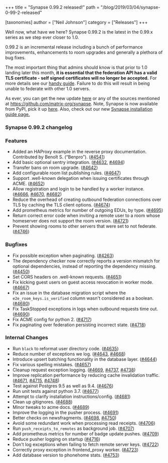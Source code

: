 +++
title = "Synapse 0.99.2 released!"
path = "/blog/2019/03/04/synapse-0-99-2-released"

[taxonomies]
author = ["Neil Johnson"]
category = ["Releases"]
+++

Well now, what have we here? Synapse 0.99.2 is the latest in the 0.99.x series as we step ever closer to 1.0.

0.99.2 is an incremental release including a bunch of performance improvements, enhancements to room upgrades and generally a plethora of bug fixes.

The most important thing that admins should know is that prior to 1.0 landing later this month, <strong>it is essential that the federation API has a valid TLS certificate - self signed certificates will no longer be accepted.</strong> For more details see our <a href="https://github.com/matrix-org/synapse/blob/master/docs/MSC1711_certificates_FAQ.md">handy guide</a>. Failure to do this will result in being unable to federate with other 1.0 servers.

As ever, you can get the new update <a href="https://github.com/matrix-org/synapse/releases/tag/v0.99.2">here</a> or any of the sources mentioned at <a href="https://github.com/matrix-org/synapse">https://github.com/matrix-org/synapse</a>. Note, Synapse is now available from PyPI, pick it up <a href="https://pypi.org/project/matrix-synapse/">here</a>. Also, check out our new <a href="/docs/guides/installing-synapse">Synapse installation guide page.</a>

### Synapse 0.99.2 changelog

### Features

<ul>
 	<li>Added an HAProxy example in the reverse proxy documentation. Contributed by Benoît S. (“Benpro”). (<a href="https://github.com/matrix-org/synapse/issues/4541" data-hovercard-type="issue" data-hovercard-url="/matrix-org/synapse/issues/4541/hovercard">#4541</a>)</li>
 	<li>Add basic optional sentry integration. (<a href="https://github.com/matrix-org/synapse/issues/4632" data-hovercard-type="pull_request" data-hovercard-url="/matrix-org/synapse/pull/4632/hovercard">#4632</a>, <a href="https://github.com/matrix-org/synapse/issues/4694" data-hovercard-type="pull_request" data-hovercard-url="/matrix-org/synapse/pull/4694/hovercard">#4694</a>)</li>
 	<li>Transfer bans on room upgrade. (<a href="https://github.com/matrix-org/synapse/issues/4642" data-hovercard-type="pull_request" data-hovercard-url="/matrix-org/synapse/pull/4642/hovercard">#4642</a>)</li>
 	<li>Add configurable room list publishing rules. (<a href="https://github.com/matrix-org/synapse/issues/4647" data-hovercard-type="pull_request" data-hovercard-url="/matrix-org/synapse/pull/4647/hovercard">#4647</a>)</li>
 	<li>Support .well-known delegation when issuing certificates through ACME. (<a href="https://github.com/matrix-org/synapse/issues/4652" data-hovercard-type="pull_request" data-hovercard-url="/matrix-org/synapse/pull/4652/hovercard">#4652</a>)</li>
 	<li>Allow registration and login to be handled by a worker instance. (<a href="https://github.com/matrix-org/synapse/issues/4666" data-hovercard-type="pull_request" data-hovercard-url="/matrix-org/synapse/pull/4666/hovercard">#4666</a>, <a href="https://github.com/matrix-org/synapse/issues/4670" data-hovercard-type="pull_request" data-hovercard-url="/matrix-org/synapse/pull/4670/hovercard">#4670</a>, <a href="https://github.com/matrix-org/synapse/issues/4682" data-hovercard-type="pull_request" data-hovercard-url="/matrix-org/synapse/pull/4682/hovercard">#4682</a>)</li>
 	<li>Reduce the overhead of creating outbound federation connections over TLS by caching the TLS client options. (<a href="https://github.com/matrix-org/synapse/issues/4674" data-hovercard-type="pull_request" data-hovercard-url="/matrix-org/synapse/pull/4674/hovercard">#4674</a>)</li>
 	<li>Add prometheus metrics for number of outgoing EDUs, by type. (<a href="https://github.com/matrix-org/synapse/issues/4695" data-hovercard-type="pull_request" data-hovercard-url="/matrix-org/synapse/pull/4695/hovercard">#4695</a>)</li>
 	<li>Return correct error code when inviting a remote user to a room whose homeserver does not support the room version. (<a href="https://github.com/matrix-org/synapse/issues/4721" data-hovercard-type="pull_request" data-hovercard-url="/matrix-org/synapse/pull/4721/hovercard">#4721</a>)</li>
 	<li>Prevent showing rooms to other servers that were set to not federate. (<a href="https://github.com/matrix-org/synapse/issues/4746" data-hovercard-type="pull_request" data-hovercard-url="/matrix-org/synapse/pull/4746/hovercard">#4746</a>)</li>
</ul>

### Bugfixes

<ul>
 	<li>Fix possible exception when paginating. (<a href="https://github.com/matrix-org/synapse/issues/4263" data-hovercard-type="pull_request" data-hovercard-url="/matrix-org/synapse/pull/4263/hovercard">#4263</a>)</li>
 	<li>The dependency checker now correctly reports a version mismatch for optional
dependencies, instead of reporting the dependency missing. (<a href="https://github.com/matrix-org/synapse/issues/4450" data-hovercard-type="pull_request" data-hovercard-url="/matrix-org/synapse/pull/4450/hovercard">#4450</a>)</li>
 	<li>Set CORS headers on .well-known requests. (<a href="https://github.com/matrix-org/synapse/issues/4651" data-hovercard-type="pull_request" data-hovercard-url="/matrix-org/synapse/pull/4651/hovercard">#4651</a>)</li>
 	<li>Fix kicking guest users on guest access revocation in worker mode. (<a href="https://github.com/matrix-org/synapse/issues/4667" data-hovercard-type="pull_request" data-hovercard-url="/matrix-org/synapse/pull/4667/hovercard">#4667</a>)</li>
 	<li>Fix an issue in the database migration script where the
<code>e2e_room_keys.is_verified</code> column wasn't considered as
a boolean. (<a href="https://github.com/matrix-org/synapse/issues/4680" data-hovercard-type="issue" data-hovercard-url="/matrix-org/synapse/issues/4680/hovercard">#4680</a>)</li>
 	<li>Fix TaskStopped exceptions in logs when outbound requests time out. (<a href="https://github.com/matrix-org/synapse/issues/4690" data-hovercard-type="pull_request" data-hovercard-url="/matrix-org/synapse/pull/4690/hovercard">#4690</a>)</li>
 	<li>Fix ACME config for python 2. (<a href="https://github.com/matrix-org/synapse/issues/4717" data-hovercard-type="pull_request" data-hovercard-url="/matrix-org/synapse/pull/4717/hovercard">#4717</a>)</li>
 	<li>Fix paginating over federation persisting incorrect state. (<a href="https://github.com/matrix-org/synapse/issues/4718" data-hovercard-type="pull_request" data-hovercard-url="/matrix-org/synapse/pull/4718/hovercard">#4718</a>)</li>
</ul>

### Internal Changes

<ul>
 	<li>Run <code>black</code> to reformat user directory code. (<a href="https://github.com/matrix-org/synapse/issues/4635" data-hovercard-type="pull_request" data-hovercard-url="/matrix-org/synapse/pull/4635/hovercard">#4635</a>)</li>
 	<li>Reduce number of exceptions we log. (<a href="https://github.com/matrix-org/synapse/issues/4643" data-hovercard-type="pull_request" data-hovercard-url="/matrix-org/synapse/pull/4643/hovercard">#4643</a>, <a href="https://github.com/matrix-org/synapse/issues/4668" data-hovercard-type="pull_request" data-hovercard-url="/matrix-org/synapse/pull/4668/hovercard">#4668</a>)</li>
 	<li>Introduce upsert batching functionality in the database layer. (<a href="https://github.com/matrix-org/synapse/issues/4644" data-hovercard-type="pull_request" data-hovercard-url="/matrix-org/synapse/pull/4644/hovercard">#4644</a>)</li>
 	<li>Fix various spelling mistakes. (<a href="https://github.com/matrix-org/synapse/issues/4657" data-hovercard-type="pull_request" data-hovercard-url="/matrix-org/synapse/pull/4657/hovercard">#4657</a>)</li>
 	<li>Cleanup request exception logging. (<a href="https://github.com/matrix-org/synapse/issues/4669" data-hovercard-type="pull_request" data-hovercard-url="/matrix-org/synapse/pull/4669/hovercard">#4669</a>, <a href="https://github.com/matrix-org/synapse/issues/4737" data-hovercard-type="pull_request" data-hovercard-url="/matrix-org/synapse/pull/4737/hovercard">#4737</a>, <a href="https://github.com/matrix-org/synapse/issues/4738" data-hovercard-type="pull_request" data-hovercard-url="/matrix-org/synapse/pull/4738/hovercard">#4738</a>)</li>
 	<li>Improve replication performance by reducing cache invalidation traffic. (<a href="https://github.com/matrix-org/synapse/issues/4671" data-hovercard-type="pull_request" data-hovercard-url="/matrix-org/synapse/pull/4671/hovercard">#4671</a>, <a href="https://github.com/matrix-org/synapse/issues/4715" data-hovercard-type="pull_request" data-hovercard-url="/matrix-org/synapse/pull/4715/hovercard">#4715</a>, <a href="https://github.com/matrix-org/synapse/issues/4748" data-hovercard-type="pull_request" data-hovercard-url="/matrix-org/synapse/pull/4748/hovercard">#4748</a>)</li>
 	<li>Test against Postgres 9.5 as well as 9.4. (<a href="https://github.com/matrix-org/synapse/issues/4676" data-hovercard-type="pull_request" data-hovercard-url="/matrix-org/synapse/pull/4676/hovercard">#4676</a>)</li>
 	<li>Run unit tests against python 3.7. (<a href="https://github.com/matrix-org/synapse/issues/4677" data-hovercard-type="pull_request" data-hovercard-url="/matrix-org/synapse/pull/4677/hovercard">#4677</a>)</li>
 	<li>Attempt to clarify installation instructions/config. (<a href="https://github.com/matrix-org/synapse/issues/4681" data-hovercard-type="pull_request" data-hovercard-url="/matrix-org/synapse/pull/4681/hovercard">#4681</a>)</li>
 	<li>Clean up gitignores. (<a href="https://github.com/matrix-org/synapse/issues/4688" data-hovercard-type="pull_request" data-hovercard-url="/matrix-org/synapse/pull/4688/hovercard">#4688</a>)</li>
 	<li>Minor tweaks to acme docs. (<a href="https://github.com/matrix-org/synapse/issues/4689" data-hovercard-type="pull_request" data-hovercard-url="/matrix-org/synapse/pull/4689/hovercard">#4689</a>)</li>
 	<li>Improve the logging in the pusher process. (<a href="https://github.com/matrix-org/synapse/issues/4691" data-hovercard-type="pull_request" data-hovercard-url="/matrix-org/synapse/pull/4691/hovercard">#4691</a>)</li>
 	<li>Better checks on newsfragments. (<a href="https://github.com/matrix-org/synapse/issues/4698" data-hovercard-type="pull_request" data-hovercard-url="/matrix-org/synapse/pull/4698/hovercard">#4698</a>, <a href="https://github.com/matrix-org/synapse/issues/4750" data-hovercard-type="pull_request" data-hovercard-url="/matrix-org/synapse/pull/4750/hovercard">#4750</a>)</li>
 	<li>Avoid some redundant work when processing read receipts. (<a href="https://github.com/matrix-org/synapse/issues/4706" data-hovercard-type="pull_request" data-hovercard-url="/matrix-org/synapse/pull/4706/hovercard">#4706</a>)</li>
 	<li>Run <code>push_receipts_to_remotes</code> as background job. (<a href="https://github.com/matrix-org/synapse/issues/4707" data-hovercard-type="pull_request" data-hovercard-url="/matrix-org/synapse/pull/4707/hovercard">#4707</a>)</li>
 	<li>Add prometheus metrics for number of badge update pushes. (<a href="https://github.com/matrix-org/synapse/issues/4709" data-hovercard-type="pull_request" data-hovercard-url="/matrix-org/synapse/pull/4709/hovercard">#4709</a>)</li>
 	<li>Reduce pusher logging on startup (<a href="https://github.com/matrix-org/synapse/issues/4716" data-hovercard-type="pull_request" data-hovercard-url="/matrix-org/synapse/pull/4716/hovercard">#4716</a>)</li>
 	<li>Don't log exceptions when failing to fetch remote server keys. (<a href="https://github.com/matrix-org/synapse/issues/4722" data-hovercard-type="pull_request" data-hovercard-url="/matrix-org/synapse/pull/4722/hovercard">#4722</a>)</li>
 	<li>Correctly proxy exception in frontend_proxy worker. (<a href="https://github.com/matrix-org/synapse/issues/4723" data-hovercard-type="pull_request" data-hovercard-url="/matrix-org/synapse/pull/4723/hovercard">#4723</a>)</li>
 	<li>Add database version to phonehome stats. (<a href="https://github.com/matrix-org/synapse/issues/4753" data-hovercard-type="pull_request" data-hovercard-url="/matrix-org/synapse/pull/4753/hovercard">#4753</a>)</li>
</ul>
